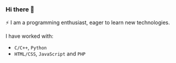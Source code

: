 ### Hi there 👋

⚡ I am a programming enthusiast, eager to learn new technologies.  <br/>

I have worked with: <br/>
 - `C/C++`, `Python` <br/>
 - `HTML/CSS`, `JavaScript` and `PHP` <br/>
